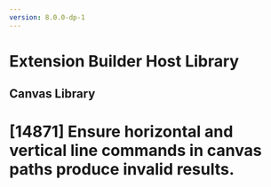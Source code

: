 ```yaml
---
version: 8.0.0-dp-1
---
```

# Extension Builder Host Library
## Canvas Library

# [14871] Ensure horizontal and vertical line commands in canvas paths produce invalid results.
